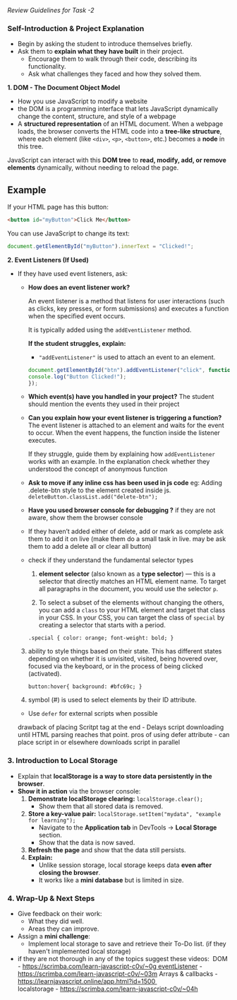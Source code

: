 *Review Guidelines for Task -2*


### **Self-Introduction & Project Explanation**

- Begin by asking the student to introduce themselves briefly.
- Ask them to **explain what they have built** in their project.
    - Encourage them to walk through their code, describing its functionality.
    - Ask what challenges they faced and how they solved them.

**1. DOM - The Document Object Model**

- How you use JavaScript to modify a website
- the DOM is a programming interface that lets JavaScript dynamically change the content, structure, and style of a webpage
-  A **structured representation** of an HTML document. When a webpage loads, the browser converts the HTML code into a **tree-like structure**, where each element (like `<div>`, `<p>`, `<button>`, etc.) becomes a **node** in this tree.

JavaScript can interact with this **DOM tree** to **read, modify, add, or remove elements** dynamically, without needing to reload the page.

## **Example**  
If your HTML page has this button:

```html
<button id="myButton">Click Me</button>
```
You can use JavaScript to change its text:

```jsx
document.getElementById("myButton").innerText = "Clicked!";
```
**2. Event Listeners (If Used)**

- If they have used event listeners, ask:
    - **How does an event listener work?**
        
        An event listener is a method that listens for user interactions (such as clicks, key presses, or form submissions) and executes a function when the specified event occurs.
        
        It is typically added using the `addEventListener` method.
        
        **If the student struggles, explain:**
        
        - `"addEventListener"` is used to attach an event to an element.
        
        ```jsx
        document.getElementById("btn").addEventListener("click", function() {
        console.log("Button Clicked!");
        });
        ```
        
    - **Which event(s) have you handled in your project?**
    The student should mention the events they used in their project
    - **Can you explain how your event listener is triggering a function?**
    The event listener is attached to an element and waits for the event to occur.
    When the event happens, the function inside the listener executes.
        
        If they struggle, guide them by explaining how `addEventListener` works with an example.
        In the explanation check whether they understood the concept of anonymous function
        
    - **Ask to move if any inline css has been used in js code**
    eg: Adding .delete-btn style to the element created inside js.
    `deleteButton.classList.add("delete-btn");`
    - **Have you used browser console for debugging ?**
    if they are not aware, show them the browser console
    - If they haven’t added either of delete, add or mark as complete ask them to add it on live
    (make them do a small task in live. may be ask them to add a delete all or clear all button)
    - check if they understand the fundamental selector types

       1)  **element selector** (also known as a **type selector**) — this is a selector that directly matches an HTML element name. To target all paragraphs in the document, you would use the selector `p`.
    
       2) To select a subset of the elements without changing the others, you can add a `class` to your HTML element and target that class in your CSS. In your CSS, you can target the class of `special` by creating a selector that starts with a period.
    
         `.special {
        color: orange;
        font-weight: bold;
        }`
    
    3) ability to style things based on their state. This has different states depending on whether it is unvisited, visited, being hovered over, focused via the keyboard, or in the process of being clicked (activated).
    
        `button:hover{
        background: #bfc69c;
        }`
    4) symbol (#) is used to select elements by their ID attribute.
    - Use `defer` for external scripts when possible
    <script defer src="script.js"></script>
    
    drawback of placing Scritpt tag at the end - Delays script downloading until HTML parsing reaches that point.
    pros of using defer attribute - 
        can place script in <head> or elsewhere
        downloads script in parallel

### **3. Introduction to Local Storage**

- Explain that **localStorage is a way to store data persistently in the browser**.
- **Show it in action** via the browser console:
    1. **Demonstrate localStorage clearing:** 
         `localStorage.clear();`
        - Show them that all stored data is removed.
    2. **Store a key-value pair:**
    `localStorage.setItem("mydata", "example for learning");`
        - Navigate to the **Application tab** in DevTools → **Local Storage** section.
        - Show that the data is now saved.
    3. **Refresh the page** and show that the data still persists.
    4. **Explain:**
        - Unlike session storage, local storage keeps data **even after closing the browser**.
        - It works like a **mini database** but is limited in size.


### **4. Wrap-Up & Next Steps**

- Give feedback on their work:
    - What they did well.
    - Areas they can improve.
- Assign a **mini challenge**: 
    - Implement local storage to save and retrieve their To-Do list. (if they haven't implemented local storage)
- if they are not thorough in any of the topics suggest these videos: 
 DOM - https://scrimba.com/learn-javascript-c0v/~0g eventListener - https://scrimba.com/learn-javascript-c0v/~03m
Arrays & callbacks - https://learnjavascript.online/app.html?id=1500     
localstorage - https://scrimba.com/learn-javascript-c0v/~04h
 
